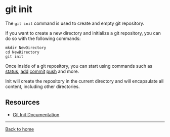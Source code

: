 # git init

The `git init` command is used to create and empty git repository.

If you want to create a new directory and initialize a git repository, you can do so with the following commands:
```
mkdir NewDirectory
cd NewDirectory
git init
```

Once inside of a git repository, you can start using commands such as
[status](./Status.md),
[add](./Add.md)
[commit](./Commit.md)
[push](./Push.md)
and more.

Init will create the repository in the current directory and will encapsulate all content, including other directories.

## Resources

- [Git Init Documentation](https://git-scm.com/docs/git-init)

---

[Back to home](../README.md)